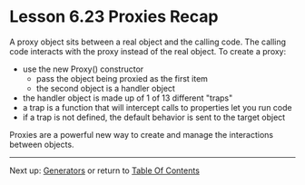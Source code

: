 # Lesson 6.23 Proxies Recap

A proxy object sits between a real object and the calling code. The calling code interacts with the proxy instead of the real object. To create a proxy:

- use the new Proxy() constructor
    - pass the object being proxied as the first item
    - the second object is a handler object
- the handler object is made up of 1 of 13 different "traps"
- a trap is a function that will intercept calls to properties let you run code
- if a trap is not defined, the default behavior is sent to the target object

Proxies are a powerful new way to create and manage the interactions between objects.

- - -
Next up: [Generators](ND024_Part3_Lesson06_24.md) or return to [Table Of Contents](./ND024_TableOfContents.md)
